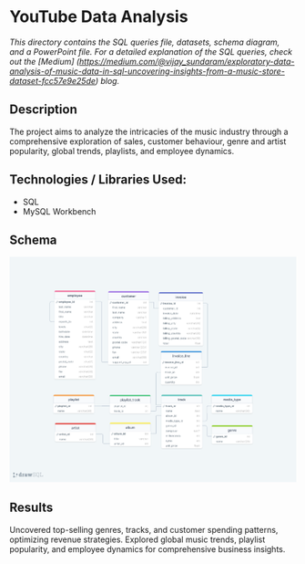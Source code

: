 # YouTube Data Analysis

_This directory contains the SQL queries file, datasets, schema diagram, and a PowerPoint file. For a detailed explanation of the SQL queries, check out the [Medium]
(https://medium.com/@vijay_sundaram/exploratory-data-analysis-of-music-data-in-sql-uncovering-insights-from-a-music-store-dataset-fcc57e9e25de) blog._


## Description
The project aims to analyze the intricacies of the music industry through a comprehensive exploration of sales, customer behaviour, genre and artist popularity, global trends, playlists, and employee dynamics.

## Technologies / Libraries Used:
- SQL
- MySQL Workbench

## Schema

![Schema](https://github.com/v1jaysundaram/my-portfolio/blob/main/Music%20Store%20Analysis/schema.png)

## Results
Uncovered top-selling genres, tracks, and customer spending patterns, optimizing revenue strategies. Explored global music trends, playlist popularity, and employee dynamics for comprehensive business insights.


